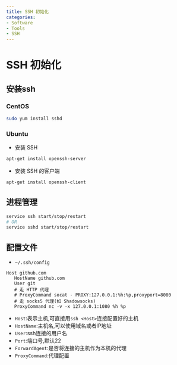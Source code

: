 ```yaml
---
title: SSH 初始化
categories:
- Software
- Tools
- SSH
---
```

# SSH 初始化

## 安装ssh

### CentOS

```bash
sudo yum install sshd
```

### Ubuntu

- 安装 SSH

```bash
apt-get install openssh-server
```

- 安装 SSH 的客户端

```bash
apt-get install openssh-client
```

## 进程管理

```bash
service ssh start/stop/restart
# OR
service sshd start/stop/restart
```

## 配置文件

- `~/.ssh/config`

```
Host github.com
   HostName github.com
   User git
   # 走 HTTP 代理
   # ProxyCommand socat - PROXY:127.0.0.1:%h:%p,proxyport=8080
   # 走 socks5 代理(如 Shadowsocks)
   ProxyCommand nc -v -x 127.0.0.1:1080 %h %p
```

- `Host`:表示主机,可直接用`ssh <Host>`连接配置好的主机
- `HostName`:主机名,可以使用域名或者IP地址
- `User`:ssh连接的用户名
- `Port`:端口号,默认22
- `ForwardAgent`:是否将连接的主机作为本机的代理
- `ProxyCommand`:代理配置